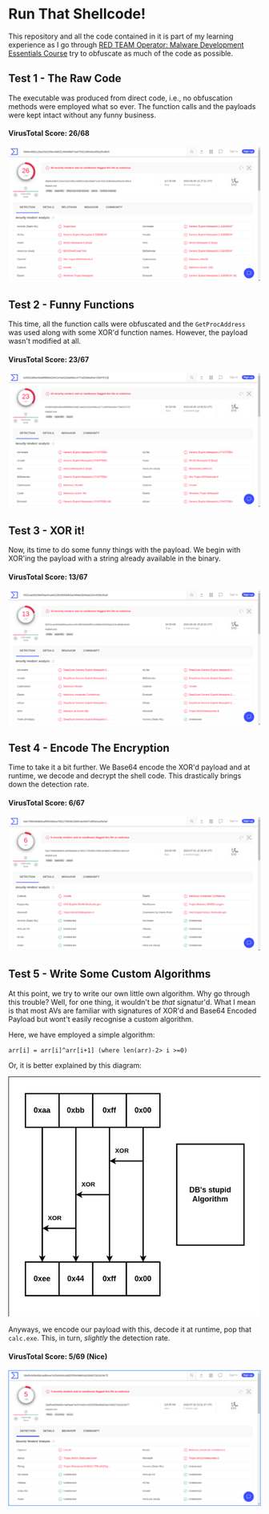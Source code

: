 # Run That Shellcode!

This repository and all the code contained in it is part of my learning experience as I go through [RED TEAM Operator: Malware Development Essentials Course](https://institute.sektor7.net/view/courses/red-team-operator-malware-development-essentials/) try to obfuscate as much of the code as possible.

## Test 1 - The Raw Code

The executable was produced from direct code, i.e., no obfuscation methods were employed what so ever. The function calls and the payloads were kept intact without any funny business.

#### VirusTotal Score: **26/68**

![](images/1.png)

## Test 2 - Funny Functions

This time, all the function calls were obfuscated and the `GetProcAddress` was used along with some XOR'd function names. However, the payload wasn't modified at all.

#### VirusTotal Score: **23/67**

![](images/2.png)

## Test 3 - XOR it!

Now, its time to do some funny things with the payload. We begin with XOR'ing the payload with a string already available in the binary.

#### VirusTotal Score: **13/67**

![](images/3.png)

## Test 4 - Encode The Encryption

Time to take it a bit further.  We Base64 encode the XOR'd payload and at runtime, we decode and decrypt the shell code. This drastically brings down the detection rate.

#### VirusTotal Score: **6/67**

![](images/4.png)

## Test 5 - Write Some Custom Algorithms

At this point, we try to write our own little own algorithm. Why go through this trouble? Well, for one thing, it wouldn't be _that_ signatur'd. What I mean is that most AVs are familiar with signatures of XOR'd and Base64 Encoded Payload but wont't easily recognise a custom algorithm. 

Here, we have employed a simple algorithm:

```
arr[i] = arr[i]^arr[i+1] (where len(arr)-2> i >=0)
```

Or, it is better explained by this diagram:

![](images/algorithm.png)

Anyways, we encode our payload with this, decode it at runtime, pop that `calc.exe`. This, in turn, _slightly_ the detection rate.

#### VirusTotal Score: **5/69 (Nice)**

![](images/5.png)
